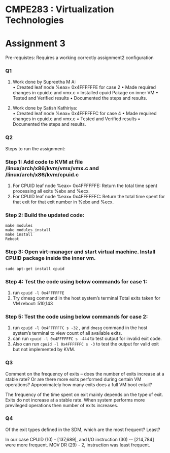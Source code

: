 # CMPE283 : Virtualization Technologies

# Assignment 3

Pre-requistes:
Requires a working correctly assignment2 configuration

### Q1

1. Work done by Supreetha M A:  
  • Created leaf node %eax= 0x4FFFFFFE for case 2
  • Made required changes in cpuid.c and vmx.c
  •	Installed cpuid Pakage on inner VM
  •	Tested and Verified results
  •	Documented the steps and results.
 
2. Work done by Satish Kathiriya:  
  •	Created leaf node %eax= 0x4FFFFFFC for case 4
  •	Made required changes in cpuid.c and vmx.c
  •	Tested and Verified results
  •	Documented the steps and results.


### Q2
Steps to run the assignment:

### Step 1: Add code to KVM at file /linux/arch/x86/kvm/vmx/vmx.c and /linux/arch/x86/kvm/cpuid.c

1. For CPUID leaf node %eax= 0x4FFFFFFE: 
Return the total time spent processing all exits %ebx and %ecx.
2. For CPUID leaf node %eax= 0x4FFFFFFC:
Return the total time spent for that exit for that exit number in %ebx and %ecx.

### Step 2: Build the updated code:  
```
make modules
make modules_install
make install
Reboot
```	

### Step 3: Open virt-manager and start virtual machine. Install CPUID package inside the inner vm. 
```sudo apt-get install cpuid```
 
### Step 4: Test the code using below commands for case 1:
1. run	```cpuid -l 0x4FFFFFFE```
2. Try dmesg command in the host system’s terminal
Total exits taken for VM reboot:  510,143

### Step 5: Test the code using below commands for case 2:

1. run ```cpuid -l 0x4FFFFFFC s -32``` , and ```dmesg``` command in the host system’s terminal to view count of all available exits.
2. can run ```cpuid -l 0x4FFFFFFC s -444``` to test output for invalid exit code.
3. Also can run ```cpuid -l 0x4FFFFFFC s -3``` to test the output for valid exit but not implemented by KVM.

### Q3

Comment on the frequency of exits – does the number of exits increase at a stable rate? Or are there
more exits performed during certain VM operations? Approximately how many exits does a full VM
boot entail?

The frequency of the time spent on exit mainly depends on the type of exit. Exits do not increase at a stable rate. When system performs more previleged operations then number of exits increases.

### Q4

Of the exit types defined in the SDM, which are the most frequent? Least?

In our case CPUID (10) - [137,689], and  I/O instruction (30) -- [214,784] were more frequent. MOV DR (29) - 2, instruction was least frequent.
